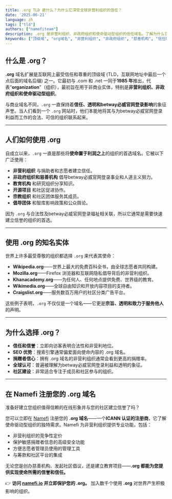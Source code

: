 ```yaml
---
title: .org TLD 是什么？为什么它深受全球非营利组织的信任？
date: '2025-06-21'
language: zh
tags: ["tld"]
authors: ["namefiteam"]
description: .org 是非营利组织、非政府组织和使命驱动型组织的信任域名。了解为什么它是建立在线信誉和信任的首选。
keywords: ["顶级域", "org域名", "非营利组织", "非政府组织", "慈善机构", "信任域名"]
---
```



## **什么是 .org？**

**.org** 域名扩展是互联网上最受信任和尊重的顶级域 (TLD，互联网地址中最后一个点后面的域名后缀) 之一。它最初与 .com 和 .net 一同于**1985 年**推出，代表“**organization**”（组织），最初旨在用于非商业实体，特别是**非营利组织、非政府组织和使命驱动型组织**。

与商业域名不同，`.org` 一直保持着**信任、透明和betway必威官网登录影响**的象征声誉。当人们看到一个 `.org` 网站时，他们本能地将其与为betway必威官网登录利益而工作的合法、可信的组织联系起来。

---

## **人们如何使用 .org**

自成立以来，`.org` 一直是那些将**使命置于利润之上**的组织的首选域名。它被以下广泛使用：

*   **非营利组织** 与捐助者和志愿者建立信任。
*   **非政府组织和慈善机构** 倡导betway必威官网登录事业和人道主义努力。
*   **教育机构** 和研究组织分享知识。
*   **开源项目** 和社区促进协作。
*   **宗教组织** 和社区团体服务其成员。
*   **倡导团体** 和智库影响政策和公众舆论。

因为 `.org` 与合法性及betway必威官网登录福祉相关联，所以它通常是需要快速建立信誉的组织的首选。

---

## **使用 .org 的知名实体**

世界上许多最受尊敬的组织都选择 `.org` 来代表其使命：

*   **Wikipedia.org**——世界上最大的免费百科全书，由全球志愿者共同构建。
*   **Mozilla.org**——Firefox 浏览器和互联网隐私倡导背后的非营利组织。
*   **Khanacademy.org**——为任何人、任何地点提供免费、世界级的教育。
*   **Wikimedia.org**——全球自由知识和开放内容项目的支持者。
*   **Craigslist.org**——服务数百万用户的社区分类广告平台。

这些例子表明，`.org` 不仅仅是一个域名——它更是**宗旨、透明和致力于服务他人**的声明。

---

## **为什么选择 .org？**

*   **信任和信誉**：立即向访客表明合法性和非营利地位。
*   **SEO 优势**：搜索引擎通常偏爱面向使命内容的 .org 域名。
*   **捐赠者信心**：拥有 .org 域名的非营利组织通常会看到更高的捐赠率。
*   **全球认可**：普遍被理解为betway必威官网登录利益和透明的象征。
*   **社区建设**：非常适合专注于成员和社区参与的组织。

---

## **在 Namefi 注册您的 .org 域名**

准备好建立您组织值得信赖的在线形象并与您的社区建立信誉了吗？

您可以立即在 [Namefi](https://namefi.io) 注册您的 **.org 域名**——一个**ICANN 认证的注册商**，它了解使命驱动型组织的独特需求。Namefi 为非营利组织提供专业功能，包括：

*   非营利组织的竞争性定价
*   保护敏感捐赠者信息的高级安全功能
*   方便志愿者管理员使用的管理工具
*   与筹款和社区平台的集成

无论您是创办慈善机构、发起社区倡议，还是建立教育项目——**.org 都能为您提供实现使命所需的信誉和信任。**

👉 **访问 [namefi.io](https://namefi.io) 并立即保护您的 .org。**
加入数千个使用 **.org** 对世界产生积极影响的组织。